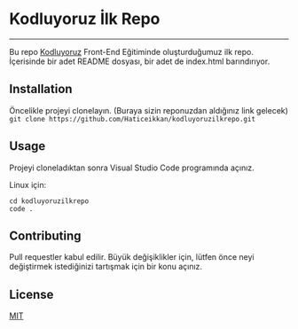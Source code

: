 # Kodluyoruz İlk Repo
---
Bu repo [Kodluyoruz](https://www.kodluyoruz.org/) Front-End Eğitiminde oluşturduğumuz ilk repo. İçerisinde bir adet README dosyası, bir adet de index.html barındırıyor.

[](https://github.com/Haticeikkan/kodluyoruzilkrepo/blob/main/%C4%B1lkrepo.png)

## Installation
Öncelikle projeyi clonelayın. (Buraya sizin reponuzdan aldığınız link gelecek)
` git clone https://github.com/Haticeikkan/kodluyoruzilkrepo.git `

## Usage
Projeyi cloneladıktan sonra Visual Studio Code programında açınız.

Linux için:

```
cd kodluyoruzilkrepo
code .
```

## Contributing
Pull requestler kabul edilir. Büyük değişiklikler için, lütfen önce neyi değiştirmek istediğinizi tartışmak için bir konu açınız.

## License
[MIT](https://choosealicense.com/licenses/mit/)